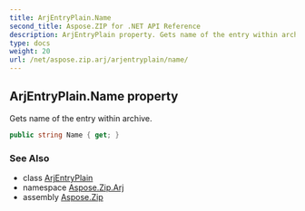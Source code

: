 ```yaml
---
title: ArjEntryPlain.Name
second_title: Aspose.ZIP for .NET API Reference
description: ArjEntryPlain property. Gets name of the entry within archive
type: docs
weight: 20
url: /net/aspose.zip.arj/arjentryplain/name/
---
```

## ArjEntryPlain.Name property

Gets name of the entry within archive.

```csharp
public string Name { get; }
```

### See Also

* class [ArjEntryPlain](../)
* namespace [Aspose.Zip.Arj](../../arjentryplain/)
* assembly [Aspose.Zip](../../../)


